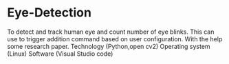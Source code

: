 # Eye-Detection
To detect and track human eye and count number of eye blinks. This can use to trigger addition command based on user configuration.
With the help some research paper.
Technology (Python,open cv2)
Operating system (Linux)
Software (Visual Studio code)
